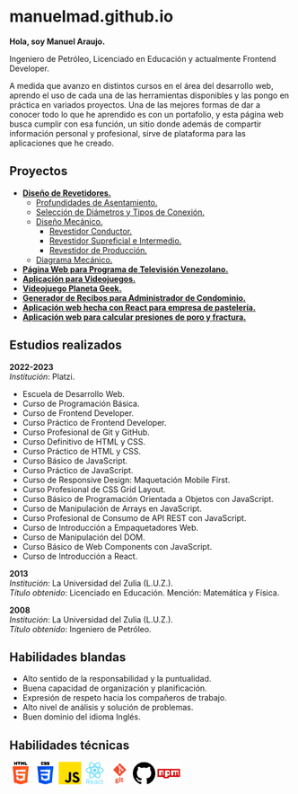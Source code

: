 # manuelmad.github.io

**Hola, soy Manuel Araujo.**

Ingeniero de Petróleo, Licenciado en Educación y actualmente Frontend Developer.

A medida que avanzo en distintos cursos en el área del desarrollo web, aprendo el uso de cada una de las herramientas disponibles y las pongo en práctica en variados proyectos. Una de las mejores formas de dar a conocer todo lo que he aprendido es con un portafolio, y esta página web busca cumplir con esa función, un sitio donde además de compartir información personal y profesional, sirve de plataforma para las aplicaciones que he creado.

## Proyectos
* [**Diseño de Revetidores.**](https://github.com/manuelmad/manuelmad.github.io/tree/main/docs/proyectos/diseno_rev)
	*  [Profundidades de Asentamiento.](https://github.com/manuelmad/manuelmad.github.io/tree/main/docs/proyectos/diseno_rev/1-prof_asent)
	*  [Selección de Diámetros y Tipos de Conexión.](https://github.com/manuelmad/manuelmad.github.io/tree/main/docs/proyectos/diseno_rev/2-diam_conex)
	*  [Diseño Mecánico.](https://github.com/manuelmad/manuelmad.github.io/tree/main/docs/proyectos/diseno_rev/3-diseno_mec)
		*  [Revestidor Conductor.](https://github.com/manuelmad/manuelmad.github.io/tree/main/docs/proyectos/diseno_rev/3-diseno_mec/1-diseno_mec_cond)
		*  [Revestidor Supreficial e Intermedio.](https://github.com/manuelmad/manuelmad.github.io/tree/main/docs/proyectos/diseno_rev/3-diseno_mec/2-diseno_mec_sup_int)
		*  [Revestidor de Producción.](https://github.com/manuelmad/manuelmad.github.io/tree/main/docs/proyectos/diseno_rev/3-diseno_mec/3-diseno_mec_prod)
	*  [Diagrama Mecánico.](https://github.com/manuelmad/manuelmad.github.io/tree/main/docs/proyectos/diseno_rev/4-diag_mec)
* [**Página Web para Programa de Televisión Venezolano.**](https://github.com/manuelmad/planeta-geek)
* [**Aplicación para Videojuegos.**](https://github.com/manuelmad/API-REST)
* [**Videojuego Planeta Geek.**](https://github.com/manuelmad/videogame-topdown)
* [**Generador de Recibos para Administrador de Condominio.**](https://github.com/manuelmad/manuelmad.github.io/tree/main/docs/proyectos/generador_recibos)
* [**Aplicación web hecha con React para empresa de pastelería.**](https://github.com/manuelmad/dolcevita-budget-calculator)
* [**Aplicación web para calcular presiones de poro y fractura.**](https://github.com/manuelmad/pressures)



## Estudios realizados
**2022-2023**<br>
*Institución*: Platzi.

* Escuela de Desarrollo Web.
* Curso de Programación Básica.
* Curso de Frontend Developer.
* Curso Práctico de Frontend Developer.
* Curso Profesional de Git y GitHub.
* Curso Definitivo de HTML y CSS.
* Curso Práctico de HTML y CSS.
* Curso Básico de JavaScript.
* Curso Práctico de JavaScript.
* Curso de Responsive Design: Maquetación Mobile First.
* Curso Profesional de CSS Grid Layout.
* Curso Básico de Programación Orientada a Objetos con JavaScript.
* Curso de Manipulación de Arrays en JavaScript.
* Curso Profesional de Consumo de API REST con JavaScript.
* Curso de Introducción a Empaquetadores Web.
* Curso de Manipulación del DOM.
* Curso Básico de Web Components con JavaScript.
* Curso de Introducción a React.

**2013**<br>
*Institución*: La Universidad del Zulia (L.U.Z.).<br>
*Título obtenido*: Licenciado en Educación. Mención: Matemática y Física.

**2008**<br>
*Institución*: La Universidad del Zulia (L.U.Z.).<br>
*Título obtenido*:  Ingeniero de Petróleo.

## Habilidades blandas
* Alto sentido de la responsabilidad y la puntualidad.
* Buena capacidad de organización y planificación.
* Expresión de respeto hacia los compañeros de trabajo.
* Alto nivel de análisis y solución de problemas.
* Buen dominio del idioma Inglés.

## Habilidades técnicas
<img src="./docs/imagenes/html-5.png" width="40"> <img src="./docs/imagenes/css-3.png" width="40"> <img src="./docs/imagenes/js.png" width="40">
<img src="./docs/imagenes/react.png" width="40"> <img src="./docs/imagenes/git.png" width="40"> <img src="./docs/imagenes/github.png" width="40">
<img src="./docs/imagenes/npm.png" width="40">